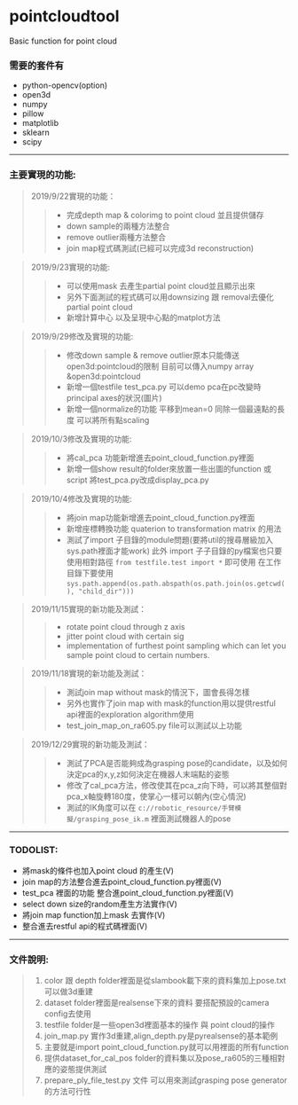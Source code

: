 # pointcloudtool
Basic function for point cloud

### 需要的套件有

* python-opencv(option)
* open3d
* numpy
* pillow
* matplotlib
* sklearn
* scipy
--------------------------------------------------
### 主要實現的功能:

> 2019/9/22實現的功能：
>>* 完成depth map & colorimg to point cloud 並且提供儲存
>>* down sample的兩種方法整合
>>* remove outlier兩種方法整合
>>* join map程式碼測試(已經可以完成3d reconstruction)

> 2019/9/23實現的功能:
>> * 可以使用mask 去產生partial point cloud並且顯示出來
>> * 另外下面測試的程式碼可以用downsizing 跟 removal去優化partial point cloud
>> * 新增計算中心 以及呈現中心點的matplot方法

> 2019/9/29修改及實現的功能:
>> * 修改down sample & remove outlier原本只能傳送open3d:pointcloud的限制
>>目前可以傳入numpy array &open3d:pointcloud
>> * 新增一個testfile test_pca.py 可以demo pca在pc改變時principal axes的狀況(圖片)
>> * 新增一個normalize的功能 平移到mean=0 同除一個最遠點的長度 可以將所有點scaling

> 2019/10/3修改及實現的功能:
>> * 將cal_pca 功能新增進去point_cloud_function.py裡面 
>> * 新增一個show result的folder來放置一些出圖的function 或script
>> 將test_pca.py改成display_pca.py

> 2019/10/4修改及實現的功能:
>> * 將join map功能新增進去point_cloud_function.py裡面 
>> * 新增座標轉換功能 quaterion to transformation matrix 的用法
>> * 測試了import 子目錄的module問題(要將util的搜尋層級加入sys.path裡面才能work)
>> 此外 import 子子目錄的py檔案也只要使用相對路徑 `from testfile.test import *` 即可使用
>> 在工作目錄下要使用`sys.path.append(os.path.abspath(os.path.join(os.getcwd(), "child_dir")))`

> 2019/11/15實現的新功能及測試：
>> * rotate point cloud through z axis
>> * jitter point cloud with certain sig
>> * implementation of furthest point sampling which can let you sample
>> point cloud to certain numbers.

> 2019/11/18實現的新功能及測試：
>> * 測試join map without mask的情況下，圖會長得怎樣
>> * 另外也實作了join map with mask的function用以提供restful api裡面的exploration algorithm使用
>> * test_join_map_on_ra605.py file可以測試以上功能

> 2019/12/29實現的新功能及測試：
>> * 測試了PCA是否能夠成為grasping pose的candidate，以及如何決定pca的x,y,z如何決定在機器人末端點的姿態
>> * 修改了cal_pca方法，修改使其在pca_z向下時，可以將其整個對pca_x軸旋轉180度，使掌心一樣可以朝內(空心情況)
>> * 測試的IK角度可以在 `c://robotic_resource/手臂模擬/grasping_pose_ik.m` 裡面測試機器人的pose
--------------------------------------------------

### TODOLIST:

* 將mask的條件也加入point cloud 的產生(V)
* join map的方法整合進去point_cloud_function.py裡面(V)
* test_pca 裡面的功能 整合進point_cloud_function.py裡面(V)
* select down size的random產生方法實作(V)
* 將join map function加上mask 去實作(V)
* 整合進去restful api的程式碼裡面(V)

---------------------------------------------------
### 文件說明:
> 1. color 跟 depth folder裡面是從slambook載下來的資料集加上pose.txt可以做3d重建<br>
> 2. dataset folder裡面是realsense下來的資料 要搭配預設的camera config去使用<br>
> 3. testfile folder是一些open3d裡面基本的操作 與 point cloud的操作<br>
> 4. join_map.py 實作3d重建,align_depth.py是pyrealsense的基本範例<br>
> 5. 主要就是import point_cloud_function.py就可以用裡面的所有function<br>
> 6. 提供dataset_for_cal_pos folder的資料集以及pose_ra605的三種相對應的姿態提供測試<br>
> 7. prepare_ply_file_test.py 文件 可以用來測試grasping pose generator的方法可行性